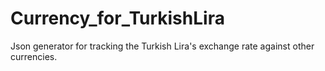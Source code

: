 # Currency_for_TurkishLira
Json generator for tracking the Turkish Lira's exchange rate against other currencies.
